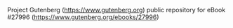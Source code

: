 Project Gutenberg (https://www.gutenberg.org) public repository for eBook #27996 (https://www.gutenberg.org/ebooks/27996)
